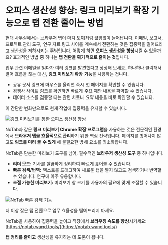 # 오피스 생산성 향상: 링크 미리보기 확장 기능으로 탭 전환 줄이는 방법

현대 사무실에서는 브라우저 탭이 마치 토끼처럼 끊임없이 늘어납니다. 이메일, 보고서, 프로젝트 관리 도구, 연구 자료 링크 사이를 계속해서 전환하는 것은 집중력을 떨어뜨리고 생산성을 저하시키는 주범입니다. 어떻게 하면 **오피스 생산성을 향상**시킬 수 있을까요? 효과적인 방법 중 하나는 **탭 전환을 획기적으로 줄이는 것**입니다.

업무 관련 이메일을 읽다가 여러 링크를 발견했다고 상상해 보세요. 하나하나 클릭해서 열어 흐름을 끊는 대신, **링크 미리보기 확장 기능**을 사용하는 겁니다.

*   공유 문서 링크에 마우스를 올리면 즉시 첫 페이지를 확인할 수 있습니다.
*   경쟁사 사이트 링크를 확인하면 빠르게 주요 제안 내용을 파악할 수 있습니다.
*   데이터 소스를 검증할 때는 관련 차트나 요약 내용을 바로 확인할 수 있습니다.

이 간단한 변화만으로도 현재 작업에 집중력을 유지할 수 있습니다.

![링크 미리보기를 통한 오피스 생산성 향상](images/notab1.png)

NoTab과 같은 **링크 미리보기 Chrome 확장 프로그램**을 사용하는 것은 전문적인 환경에서 **브라우저 탭을 효율적으로 관리**하기 위한 핵심 전략입니다. 페이지를 벗어나지 않고도 **링크를 미리 볼 수 있게** 해 불필요한 방해 요소를 최소화합니다.

NoTab은 단순한 미리보기 도구를 넘어, 필수적인 **브라우저 생산성 도구** 중 하나입니다.

*   **리더 모드:** 기사를 깔끔하게 정리하여 빠르게 훑어볼 수 있습니다.
*   **빠른 검색/번역:** 텍스트를 드래그하여 새로운 탭을 열지 않고도 검색하거나 번역할 수 있습니다. 연구에 아주 유용합니다.
*   **조절 가능한 미리보기:** 미리보기 창 크기를 사용자의 필요에 맞게 조절할 수 있습니다.

![NoTab 빠른 검색 기능](images/notab2.png)

더 이상 잦은 탭 전환으로 업무 효율성을 떨어뜨리지 마세요.

NoTab을 사용하여 집중력을 높이고 직장에서 **브라우징 속도를 향상**시키세요: [https://notab.wand.tools/](https://notab.wand.tools/)

**탭 정리를 줄이고** 생산성을 유지하는 데 도움이 됩니다.

